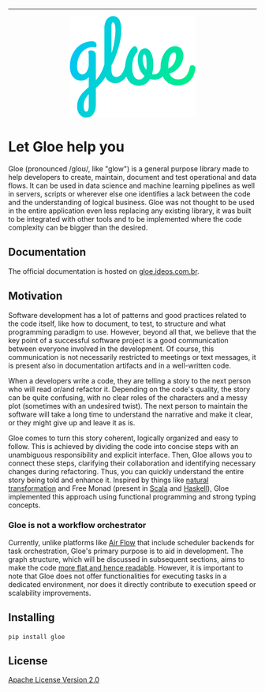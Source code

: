 ***

<div align="center">
  <img src="https://github.com/ideos/gloe/raw/main/docs/source/_static/assets/gloe-logo.png"><br>
</div>

Let Gloe help you
===

Gloe (pronounced /ɡloʊ/, like "glow") is a general purpose library made to help developers to create, maintain, document and test operational and data flows. It can be used in data science and machine learning pipelines as well in servers, scripts or wherever else one identifies a lack between the code and the understanding of logical business. Gloe was not thought to be used in the entire application even less replacing any existing library, it was built to be integrated with other tools and to be implemented where the code complexity can be bigger than the desired.

## Documentation

The official documentation is hosted on [gloe.ideos.com.br](https://gloe.ideos.com.br).

## Motivation

Software development has a lot of patterns and good practices related to the code itself, like how to document, to test, to structure and what programming paradigm to use. However, beyond all that, we believe that the key point of a successful software project is a good communication between everyone involved in the development. Of course, this communication is not necessarily restricted to meetings or text messages, it is present also in documentation artifacts and in a well-written code.



When a developers write a code, they are telling a story to the next person who will read or/and refactor it. Depending on the code's quality, the story can be quite confusing, with no clear roles of the characters and a messy plot (sometimes with an undesired twist). The next person to maintain the software will take a long time to understand the narrative and make it clear, or they might give up and leave it as is.

Gloe comes to turn this story coherent, logically organized and easy to follow. This is achieved by dividing the code into concise steps with an unambiguous responsibility and explicit interface. Then, Gloe allows you to connect these steps, clarifying their collaboration and identifying necessary changes during refactoring. Thus, you can quickly understand the entire story being told and enhance it. Inspired by things like [natural transformation](https://ncatlab.org/nlab/show/natural+transformation) and Free Monad (present in [Scala](https://typelevel.org/cats/datatypes/freemonad.html) and [Haskell](https://serokell.io/blog/introduction-to-free-monads)), Gloe implemented this approach using functional programming and strong typing concepts.

### Gloe is not a workflow orchestrator

Currently, unlike platforms like [Air Flow](https://airflow.apache.org/) that include scheduler backends for task orchestration, Gloe's primary purpose is to aid in development. The graph structure, which will be discussed in subsequent sections, aims to make the code [more flat and hence readable](https://en.wikibooks.org/wiki/Computer_Programming/Coding_Style/Minimize_nesting). However, it is important to note that Gloe does not offer functionalities for executing tasks in a dedicated environment, nor does it directly contribute to execution speed or scalability improvements.

## Installing

```shell
pip install gloe
```

## License

[Apache License Version 2.0](https://github.com/ideos/gloe/blob/main/LICENSE)
